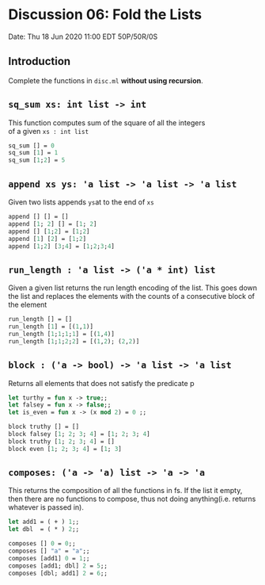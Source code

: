 # Discussion 06: Fold the Lists
Date: Thu 18 Jun 2020 11:00 EDT
50P/50R/0S

## Introduction

Complete the functions in `disc.ml` **without using recursion**.

## `sq_sum xs: int list -> int`
This function computes sum of the square of all the integers  
  of a given `xs : int list`

```ocaml
sq_sum [] = 0
sq_sum [1] = 1
sq_sum [1;2] = 5
```

## `append xs ys: 'a list -> 'a list -> 'a list`
Given two lists appends `ys`at to the end of `xs`

```ocaml
append [] [] = []
append [1; 2] [] = [1; 2]
append [] [1;2] = [1;2]
append [1] [2] = [1;2]
append [1;2] [3;4] = [1;2;3;4]
```

## `run_length : 'a list -> ('a * int) list`
Given a given list returns the run length encoding of the list. 
This goes down the list and replaces the elements 
  with the counts of a consecutive block of the element

```ocaml
run_length [] = []
run_length [1] = [(1,1)]
run_length [1;1;1;1] = [(1,4)]
run_length [1;1;2;2] = [(1,2); (2,2)]
```

## `block : ('a -> bool) -> 'a list -> 'a list`
Returns all elements that does not satisfy the predicate p

```ocaml
let turthy = fun x -> true;;
let falsey = fun x -> false;;
let is_even = fun x -> (x mod 2) = 0 ;;

block truthy [] = []
block falsey [1; 2; 3; 4] = [1; 2; 3; 4] 
block truthy [1; 2; 3; 4] = []
block even [1; 2; 3; 4] = [1; 3]
```
## `composes: ('a -> 'a) list -> 'a -> 'a`
This returns the composition of all the functions in fs.
If the list it empty, then there are no functions to compose, thus not doing anything(i.e. returns whatever is passed in). 
```ocaml
let add1 = ( + ) 1;;
let dbl  = ( * ) 2;;

composes [] 0 = 0;;
composes [] "a" = "a";;
composes [add1] 0 = 1;;
composes [add1; dbl] 2 = 5;;
composes [dbl; add1] 2 = 6;;
```
